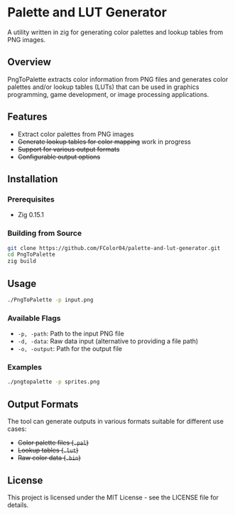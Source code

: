  # Palette and LUT Generator

A utility written in zig for generating color palettes and lookup tables from PNG images.

## Overview

PngToPalette extracts color information from PNG files and generates color palettes and/or lookup tables (LUTs) that can be used in graphics programming, game development, or image processing applications.

## Features

- Extract color palettes from PNG images
- ~~Generate lookup tables for color mapping~~ work in progress
- ~~Support for various output formats~~
- ~~Configurable output options~~

## Installation

### Prerequisites
- Zig 0.15.1

### Building from Source

```bash
git clone https://github.com/FColor04/palette-and-lut-generator.git
cd PngToPalette
zig build
```

## Usage

```bash
./PngToPalette -p input.png
```

### Available Flags

- `-p, -path`: Path to the input PNG file
- `-d, -data`: Raw data input (alternative to providing a file path)
- `-o, -output`: Path for the output file

### Examples

```bash
./pngtopalette -p sprites.png
```

## Output Formats

The tool can generate outputs in various formats suitable for different use cases:

- ~~Color palette files (`.pal`)~~
- ~~Lookup tables (`.lut`)~~
- ~~Raw color data (`.bin`)~~

## License

This project is licensed under the MIT License - see the LICENSE file for details.